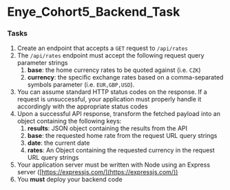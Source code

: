 # Enye_Cohort5_Backend_Task

### Tasks

1. Create an endpoint that accepts a `GET` request to `/api/rates`
2. The `/api/rates` endpoint must accept the following request query parameter strings
    1. **base**: the home currency rates to be quoted against (i.e. `CZK`)
    2. **currency**: the specific exchange rates based on a comma-separated symbols parameter (i.e. `EUR,GBP,USD`).
3. You can assume standard HTTP status codes on the response. If a request is unsuccessful, your application must properly handle it accordingly with the appropriate status codes
4. Upon a successful API response, transform the fetched payload into an object containing the following keys:
    1. **results**: JSON object containing the results from the API
    2. **base**: the requested home rate from the request URL query strings
    3. **date**: the current date 
    4. **rates**: An Object containing the requested currency in the request URL query strings
5. Your application server must be written with Node using an Express server ([https://expressjs.com/](https://expressjs.com/))
6. You **must** deploy your backend code
